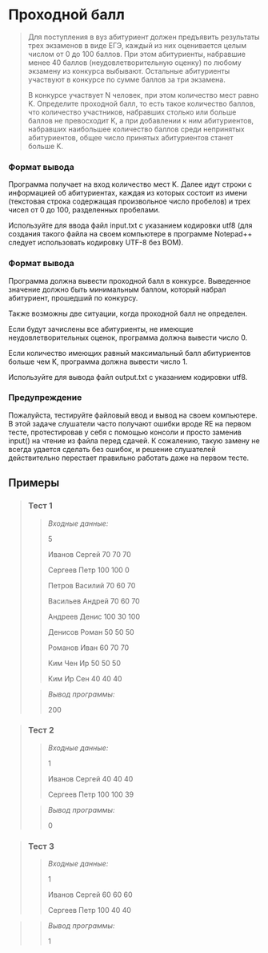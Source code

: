 # Проходной балл


> Для поступления в вуз абитуриент должен предъявить результаты трех экзаменов в виде ЕГЭ, каждый из них оценивается целым числом от 0 до 100 баллов. При этом абитуриенты, набравшие менее 40 баллов (неудовлетворительную оценку) по любому экзамену из конкурса выбывают. Остальные абитуриенты участвуют в конкурсе по сумме баллов за три экзамена.
>
>В конкурсе участвует N человек, при этом количество мест равно K. Определите проходной балл, то есть такое количество баллов, что количество участников, набравших столько или больше баллов не превосходит K, а при добавлении к ним абитуриентов, набравших наибольшее количество баллов среди непринятых абитуриентов, общее число принятых абитуриентов станет больше K.

### Формат вывода

Программа получает на вход количество мест K. Далее идут строки с информацией об абитуриентах, каждая из которых состоит из имени (текстовая строка содержащая произвольное число пробелов) и трех чисел от 0 до 100, разделенных пробелами.

Используйте для ввода файл input.txt с указанием кодировки utf8 (для создания такого файла на своем компьютере в программе Notepad++ следует использовать кодировку UTF-8 без BOM).


### Формат вывода

Программа должна вывести проходной балл в конкурсе. Выведенное значение должно быть минимальным баллом, который набрал абитуриент, прошедший по конкурсу.

Также возможны две ситуации, когда проходной балл не определен.

Если будут зачислены все абитуриенты, не имеющие неудовлетворительных оценок, программа должна вывести число 0.

Если количество имеющих равный максимальный балл абитуриентов больше чем K, программа должна вывести число 1.

Используйте для вывода файл output.txt с указанием кодировки utf8.

### Предупреждение

Пожалуйста, тестируйте файловый ввод и вывод на своем компьютере. В этой задаче слушатели часто получают ошибки вроде RE на первом тесте, протестировав у себя с помощью консоли и просто заменив input() на чтение из файла перед сдачей. К сожалению, такую замену не всегда удается сделать без ошибок, и решение слушателей действительно перестает правильно работать даже на первом тесте.

 ## Примеры
>
>### Тест 1
>>*Входные данные:*
>>
>>5
>>
>>Иванов Сергей 70 70 70
>>
>>Сергеев Петр 100 100 0
>>
>>Петров Василий 70 60 70
>>
>>Васильев Андрей 70 60 70
>>
>>Андреев Денис 100 30 100
>>
>>Денисов Роман 50 50 50
>>
>>Романов Иван 60 70 70
>>
>>Ким Чен Ир 50 50 50
>>
>>Ким Ир Сен 40 40 40
> 
>>*Вывод программы:*
>>
>>200

 
>### Тест 2
>
>>*Входные данные:*
>>
>>
>>1
>>
>>Иванов Сергей 40 40 40
>>
>>Сергеев Петр 100 100 39
> 
>>*Вывод программы:*
>>
>>0
>>
>>
>>

>### Тест 3
>>
>>*Входные данные:*
>>
>>
>>1
>>
>>Иванов Сергей 60 60 60
>>
>>Сергеев Петр 100 40 40

>>*Вывод программы:*
>>
>>1